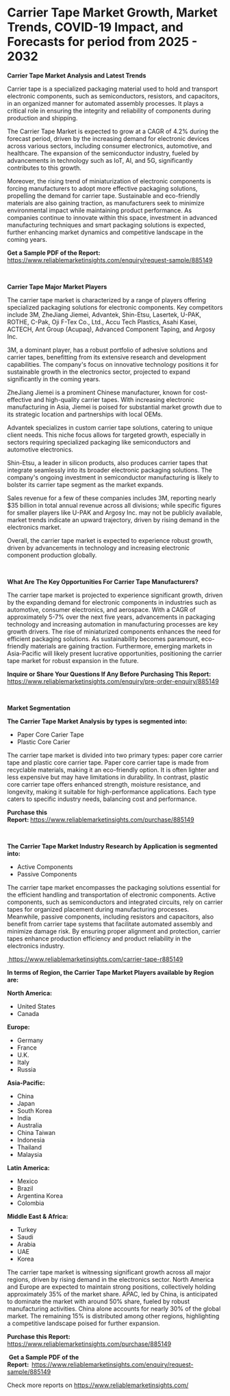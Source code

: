 <p><h1>Carrier Tape Market Growth, Market Trends, COVID-19 Impact, and Forecasts for period from 2025 - 2032</h1></p><p><strong>Carrier Tape Market Analysis and Latest Trends</strong></p>
<p><p>Carrier tape is a specialized packaging material used to hold and transport electronic components, such as semiconductors, resistors, and capacitors, in an organized manner for automated assembly processes. It plays a critical role in ensuring the integrity and reliability of components during production and shipping.</p><p>The Carrier Tape Market is expected to grow at a CAGR of 4.2% during the forecast period, driven by the increasing demand for electronic devices across various sectors, including consumer electronics, automotive, and healthcare. The expansion of the semiconductor industry, fueled by advancements in technology such as IoT, AI, and 5G, significantly contributes to this growth. </p><p>Moreover, the rising trend of miniaturization of electronic components is forcing manufacturers to adopt more effective packaging solutions, propelling the demand for carrier tape. Sustainable and eco-friendly materials are also gaining traction, as manufacturers seek to minimize environmental impact while maintaining product performance. As companies continue to innovate within this space, investment in advanced manufacturing techniques and smart packaging solutions is expected, further enhancing market dynamics and competitive landscape in the coming years.</p></p>
<p><strong>Get a Sample PDF of the Report:&nbsp;</strong> <a href="https://www.reliablemarketinsights.com/enquiry/request-sample/885149?utm_campaign=2385&utm_medium=2&utm_source=Github&utm_content=ia&utm_term=11022025&utm_id=carrier-tape">https://www.reliablemarketinsights.com/enquiry/request-sample/885149</a></p>
<p>&nbsp;</p>
<p><strong>Carrier Tape Major Market Players</strong></p>
<p><p>The carrier tape market is characterized by a range of players offering specialized packaging solutions for electronic components. Key competitors include 3M, ZheJiang Jiemei, Advantek, Shin-Etsu, Lasertek, U-PAK, ROTHE, C-Pak, Oji F-Tex Co., Ltd., Accu Tech Plastics, Asahi Kasei, ACTECH, Ant Group (Acupaq), Advanced Component Taping, and Argosy Inc.</p><p>3M, a dominant player, has a robust portfolio of adhesive solutions and carrier tapes, benefitting from its extensive research and development capabilities. The company's focus on innovative technology positions it for sustainable growth in the electronics sector, projected to expand significantly in the coming years.</p><p>ZheJiang Jiemei is a prominent Chinese manufacturer, known for cost-effective and high-quality carrier tapes. With increasing electronic manufacturing in Asia, Jiemei is poised for substantial market growth due to its strategic location and partnerships with local OEMs.</p><p>Advantek specializes in custom carrier tape solutions, catering to unique client needs. This niche focus allows for targeted growth, especially in sectors requiring specialized packaging like semiconductors and automotive electronics.</p><p>Shin-Etsu, a leader in silicon products, also produces carrier tapes that integrate seamlessly into its broader electronic packaging solutions. The company's ongoing investment in semiconductor manufacturing is likely to bolster its carrier tape segment as the market expands.</p><p>Sales revenue for a few of these companies includes 3M, reporting nearly $35 billion in total annual revenue across all divisions; while specific figures for smaller players like U-PAK and Argosy Inc. may not be publicly available, market trends indicate an upward trajectory, driven by rising demand in the electronics market.</p><p>Overall, the carrier tape market is expected to experience robust growth, driven by advancements in technology and increasing electronic component production globally.</p></p>
<p>&nbsp;</p>
<p><strong>What Are The Key Opportunities For Carrier Tape Manufacturers?</strong></p>
<p><p>The carrier tape market is projected to experience significant growth, driven by the expanding demand for electronic components in industries such as automotive, consumer electronics, and aerospace. With a CAGR of approximately 5-7% over the next five years, advancements in packaging technology and increasing automation in manufacturing processes are key growth drivers. The rise of miniaturized components enhances the need for efficient packaging solutions. As sustainability becomes paramount, eco-friendly materials are gaining traction. Furthermore, emerging markets in Asia-Pacific will likely present lucrative opportunities, positioning the carrier tape market for robust expansion in the future.</p></p>
<p><strong>Inquire or Share Your Questions If Any Before Purchasing This Report:</strong> <a href="https://www.reliablemarketinsights.com/enquiry/pre-order-enquiry/885149?utm_campaign=2385&utm_medium=2&utm_source=Github&utm_content=ia&utm_term=11022025&utm_id=carrier-tape">https://www.reliablemarketinsights.com/enquiry/pre-order-enquiry/885149</a></p>
<p>&nbsp;</p>
<p><strong>Market Segmentation</strong></p>
<p><strong>The Carrier Tape Market Analysis by types is segmented into:</strong></p>
<p><ul><li>Paper Core Carier Tape</li><li>Plastic Core Carier</li></ul></p>
<p><p>The carrier tape market is divided into two primary types: paper core carrier tape and plastic core carrier tape. Paper core carrier tape is made from recyclable materials, making it an eco-friendly option. It is often lighter and less expensive but may have limitations in durability. In contrast, plastic core carrier tape offers enhanced strength, moisture resistance, and longevity, making it suitable for high-performance applications. Each type caters to specific industry needs, balancing cost and performance.</p></p>
<p><strong>Purchase this Report:&nbsp;</strong><a href="https://www.reliablemarketinsights.com/purchase/885149?utm_campaign=2385&utm_medium=2&utm_source=Github&utm_content=ia&utm_term=11022025&utm_id=carrier-tape">https://www.reliablemarketinsights.com/purchase/885149</a></p>
<p>&nbsp;</p>
<p><strong>The Carrier Tape Market Industry Research by Application is segmented into:</strong></p>
<p><ul><li>Active Components</li><li>Passive Components</li></ul></p>
<p><p>The carrier tape market encompasses the packaging solutions essential for the efficient handling and transportation of electronic components. Active components, such as semiconductors and integrated circuits, rely on carrier tapes for organized placement during manufacturing processes. Meanwhile, passive components, including resistors and capacitors, also benefit from carrier tape systems that facilitate automated assembly and minimize damage risk. By ensuring proper alignment and protection, carrier tapes enhance production efficiency and product reliability in the electronics industry.</p></p>
<p><a href="https://www.reliablemarketinsights.com/carrier-tape-r885149?utm_campaign=2385&utm_medium=2&utm_source=Github&utm_content=ia&utm_term=11022025&utm_id=carrier-tape">&nbsp;https://www.reliablemarketinsights.com/carrier-tape-r885149</a></p>
<p><strong>In terms of Region, the Carrier Tape Market Players available by Region are:</strong></p>
<p>
    <p> <strong> North America: </strong>
        <ul>
            <li>United States</li>
            <li>Canada</li>
        </ul>
        </p> 
    <p> <strong> Europe: </strong>
        <ul>
            <li>Germany</li>
            <li>France</li>
            <li>U.K.</li>
            <li>Italy</li>
            <li>Russia</li>
        </ul>
        </p> 
    <p> <strong> Asia-Pacific: </strong>
        <ul>
            <li>China</li>
            <li>Japan</li>
            <li>South Korea</li>
            <li>India</li>
            <li>Australia</li>
            <li>China Taiwan</li>
            <li>Indonesia</li>
            <li>Thailand</li>
            <li>Malaysia</li>
        </ul>
        </p> 
    <p> <strong> Latin America: </strong>
        <ul>
            <li>Mexico</li>
            <li>Brazil</li>
            <li>Argentina Korea</li>
            <li>Colombia</li>
        </ul>
        </p> 
    <p> <strong> Middle East & Africa: </strong>
        <ul>
            <li>Turkey</li>
            <li>Saudi</li>
            <li>Arabia</li>
            <li>UAE</li>
            <li>Korea</li>
        </ul>
    </p>
    </p>
<p><p>The carrier tape market is witnessing significant growth across all major regions, driven by rising demand in the electronics sector. North America and Europe are expected to maintain strong positions, collectively holding approximately 35% of the market share. APAC, led by China, is anticipated to dominate the market with around 50% share, fueled by robust manufacturing activities. China alone accounts for nearly 30% of the global market. The remaining 15% is distributed among other regions, highlighting a competitive landscape poised for further expansion.</p></p>
<p><strong>Purchase this Report: </strong><a href="https://www.reliablemarketinsights.com/purchase/885149?utm_campaign=2385&utm_medium=2&utm_source=Github&utm_content=ia&utm_term=11022025&utm_id=carrier-tape">https://www.reliablemarketinsights.com/purchase/885149</a></p>
<p>&nbsp;<strong>Get a Sample PDF of the Report:&nbsp;&nbsp;</strong><a href="https://www.reliablemarketinsights.com/enquiry/request-sample/885149?utm_campaign=2385&utm_medium=2&utm_source=Github&utm_content=ia&utm_term=11022025&utm_id=carrier-tape">https://www.reliablemarketinsights.com/enquiry/request-sample/885149</a></p>
<p><strong></strong></p>
<p>Check more reports on <a href="https://www.reliablemarketinsights.com/?utm_campaign=2385&utm_medium=2&utm_source=Github&utm_content=ia&utm_term=11022025&utm_id=carrier-tape">https://www.reliablemarketinsights.com/</a></p>